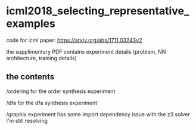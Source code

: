 # icml2018_selecting_representative_examples

code for icml paper: https://arxiv.org/abs/1711.03243v2

the supplimentary PDF contains experiment details (problem, NN architecture, training details)

## the contents

/ordering for the order synthesis experiment

/dfa for the dfa synthesis experiment

/graphix experiment has some import dependency issue with the z3 solver I'm still resolving


